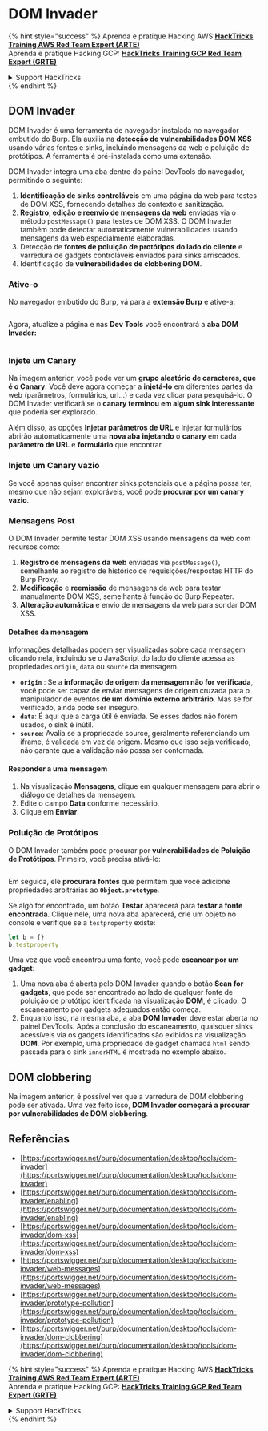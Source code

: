 # DOM Invader

{% hint style="success" %}
Aprenda e pratique Hacking AWS:<img src="/.gitbook/assets/arte.png" alt="" data-size="line">[**HackTricks Training AWS Red Team Expert (ARTE)**](https://training.hacktricks.xyz/courses/arte)<img src="/.gitbook/assets/arte.png" alt="" data-size="line">\
Aprenda e pratique Hacking GCP: <img src="/.gitbook/assets/grte.png" alt="" data-size="line">[**HackTricks Training GCP Red Team Expert (GRTE)**<img src="/.gitbook/assets/grte.png" alt="" data-size="line">](https://training.hacktricks.xyz/courses/grte)

<details>

<summary>Support HackTricks</summary>

* Confira os [**planos de assinatura**](https://github.com/sponsors/carlospolop)!
* **Junte-se ao** 💬 [**grupo do Discord**](https://discord.gg/hRep4RUj7f) ou ao [**grupo do telegram**](https://t.me/peass) ou **siga**-nos no **Twitter** 🐦 [**@hacktricks\_live**](https://twitter.com/hacktricks\_live)**.**
* **Compartilhe truques de hacking enviando PRs para o** [**HackTricks**](https://github.com/carlospolop/hacktricks) e [**HackTricks Cloud**](https://github.com/carlospolop/hacktricks-cloud) repositórios do github.

</details>
{% endhint %}

## DOM Invader

DOM Invader é uma ferramenta de navegador instalada no navegador embutido do Burp. Ela auxilia na **detecção de vulnerabilidades DOM XSS** usando várias fontes e sinks, incluindo mensagens da web e poluição de protótipos. A ferramenta é pré-instalada como uma extensão.

DOM Invader integra uma aba dentro do painel DevTools do navegador, permitindo o seguinte:

1. **Identificação de sinks controláveis** em uma página da web para testes de DOM XSS, fornecendo detalhes de contexto e sanitização.
2. **Registro, edição e reenvio de mensagens da web** enviadas via o método `postMessage()` para testes de DOM XSS. O DOM Invader também pode detectar automaticamente vulnerabilidades usando mensagens da web especialmente elaboradas.
3. Detecção de **fontes de poluição de protótipos do lado do cliente** e varredura de gadgets controláveis enviados para sinks arriscados.
4. Identificação de **vulnerabilidades de clobbering DOM**.

### Ative-o

No navegador embutido do Burp, vá para a **extensão Burp** e ative-a:

<figure><img src="../../.gitbook/assets/image (1129).png" alt=""><figcaption></figcaption></figure>

Agora, atualize a página e nas **Dev Tools** você encontrará a **aba DOM Invader:**

<figure><img src="../../.gitbook/assets/image (695).png" alt=""><figcaption></figcaption></figure>

### Injete um Canary

Na imagem anterior, você pode ver um **grupo aleatório de caracteres, que é o Canary**. Você deve agora começar a **injetá-lo** em diferentes partes da web (parâmetros, formulários, url...) e cada vez clicar para pesquisá-lo. O DOM Invader verificará se o **canary terminou em algum sink interessante** que poderia ser explorado.

Além disso, as opções **Injetar parâmetros de URL** e Injetar formulários abrirão automaticamente uma **nova aba** **injetando** o **canary** em cada **parâmetro de URL** e **formulário** que encontrar.

### Injete um Canary vazio

Se você apenas quiser encontrar sinks potenciais que a página possa ter, mesmo que não sejam exploráveis, você pode **procurar por um canary vazio**.

### Mensagens Post

O DOM Invader permite testar DOM XSS usando mensagens da web com recursos como:

1. **Registro de mensagens da web** enviadas via `postMessage()`, semelhante ao registro de histórico de requisições/respostas HTTP do Burp Proxy.
2. **Modificação** e **reemissão** de mensagens da web para testar manualmente DOM XSS, semelhante à função do Burp Repeater.
3. **Alteração automática** e envio de mensagens da web para sondar DOM XSS.

#### Detalhes da mensagem

Informações detalhadas podem ser visualizadas sobre cada mensagem clicando nela, incluindo se o JavaScript do lado do cliente acessa as propriedades `origin`, `data` ou `source` da mensagem.

* **`origin`** : Se a **informação de origem da mensagem não for verificada**, você pode ser capaz de enviar mensagens de origem cruzada para o manipulador de eventos **de um domínio externo arbitrário**. Mas se for verificado, ainda pode ser inseguro.
* **`data`**: É aqui que a carga útil é enviada. Se esses dados não forem usados, o sink é inútil.
* **`source`**: Avalia se a propriedade source, geralmente referenciando um iframe, é validada em vez da origem. Mesmo que isso seja verificado, não garante que a validação não possa ser contornada.

#### Responder a uma mensagem

1. Na visualização **Mensagens**, clique em qualquer mensagem para abrir o diálogo de detalhes da mensagem.
2. Edite o campo **Data** conforme necessário.
3. Clique em **Enviar**.

### Poluição de Protótipos

O DOM Invader também pode procurar por **vulnerabilidades de Poluição de Protótipos**. Primeiro, você precisa ativá-lo:

<figure><img src="../../.gitbook/assets/image (1026).png" alt=""><figcaption></figcaption></figure>

Em seguida, ele **procurará fontes** que permitem que você adicione propriedades arbitrárias ao **`Object.prototype`**.

Se algo for encontrado, um botão **Testar** aparecerá para **testar a fonte encontrada**. Clique nele, uma nova aba aparecerá, crie um objeto no console e verifique se a `testproperty` existe:
```javascript
let b = {}
b.testproperty
```
Uma vez que você encontrou uma fonte, você pode **escanear por um gadget**:

1. Uma nova aba é aberta pelo DOM Invader quando o botão **Scan for gadgets**, que pode ser encontrado ao lado de qualquer fonte de poluição de protótipo identificada na visualização **DOM**, é clicado. O escaneamento por gadgets adequados então começa.
2. Enquanto isso, na mesma aba, a aba **DOM Invader** deve estar aberta no painel DevTools. Após a conclusão do escaneamento, quaisquer sinks acessíveis via os gadgets identificados são exibidos na visualização **DOM**. Por exemplo, uma propriedade de gadget chamada `html` sendo passada para o sink `innerHTML` é mostrada no exemplo abaixo.

## DOM clobbering

Na imagem anterior, é possível ver que a varredura de DOM clobbering pode ser ativada. Uma vez feito isso, **DOM Invader começará a procurar por vulnerabilidades de DOM clobbering**.

## Referências

* [https://portswigger.net/burp/documentation/desktop/tools/dom-invader](https://portswigger.net/burp/documentation/desktop/tools/dom-invader)
* [https://portswigger.net/burp/documentation/desktop/tools/dom-invader/enabling](https://portswigger.net/burp/documentation/desktop/tools/dom-invader/enabling)
* [https://portswigger.net/burp/documentation/desktop/tools/dom-invader/dom-xss](https://portswigger.net/burp/documentation/desktop/tools/dom-invader/dom-xss)
* [https://portswigger.net/burp/documentation/desktop/tools/dom-invader/web-messages](https://portswigger.net/burp/documentation/desktop/tools/dom-invader/web-messages)
* [https://portswigger.net/burp/documentation/desktop/tools/dom-invader/prototype-pollution](https://portswigger.net/burp/documentation/desktop/tools/dom-invader/prototype-pollution)
* [https://portswigger.net/burp/documentation/desktop/tools/dom-invader/dom-clobbering](https://portswigger.net/burp/documentation/desktop/tools/dom-invader/dom-clobbering)

{% hint style="success" %}
Aprenda e pratique Hacking AWS:<img src="/.gitbook/assets/arte.png" alt="" data-size="line">[**HackTricks Training AWS Red Team Expert (ARTE)**](https://training.hacktricks.xyz/courses/arte)<img src="/.gitbook/assets/arte.png" alt="" data-size="line">\
Aprenda e pratique Hacking GCP: <img src="/.gitbook/assets/grte.png" alt="" data-size="line">[**HackTricks Training GCP Red Team Expert (GRTE)**<img src="/.gitbook/assets/grte.png" alt="" data-size="line">](https://training.hacktricks.xyz/courses/grte)

<details>

<summary>Support HackTricks</summary>

* Confira os [**planos de assinatura**](https://github.com/sponsors/carlospolop)!
* **Junte-se ao** 💬 [**grupo do Discord**](https://discord.gg/hRep4RUj7f) ou ao [**grupo do telegram**](https://t.me/peass) ou **siga**-nos no **Twitter** 🐦 [**@hacktricks\_live**](https://twitter.com/hacktricks\_live)**.**
* **Compartilhe truques de hacking enviando PRs para os repositórios do** [**HackTricks**](https://github.com/carlospolop/hacktricks) e [**HackTricks Cloud**](https://github.com/carlospolop/hacktricks-cloud).

</details>
{% endhint %}
